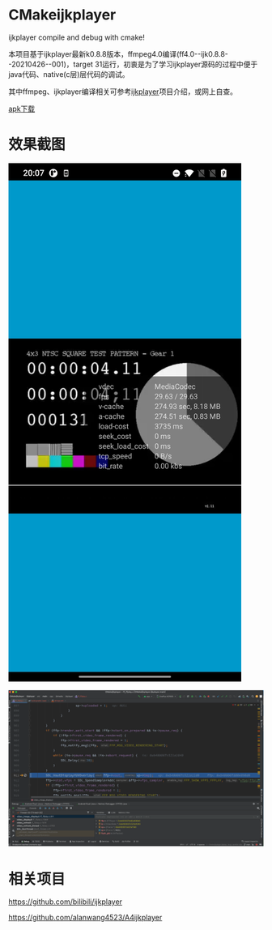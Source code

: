 # CMakeijkplayer
ijkplayer compile and debug with cmake!

本项目基于ijkplayer最新k0.8.8版本，ffmpeg4.0编译(ff4.0--ijk0.8.8--20210426--001)，target 31运行，初衷是为了学习ijkplayer源码的过程中便于java代码、native(c层)层代码的调试。

其中ffmpeg、ijkplayer编译相关可参考[ijkplayer](https://github.com/bilibili/ijkplayer)项目介绍，或网上自查。

[apk下载](https://github.com/T-vertex/CMakeijkplayer/blob/main/debug/app-debug.apk)

# 效果截图
![alt](https://github.com/T-vertex/CMakeijkplayer/blob/main/debug/Screenshot_player.jpg)

![alt](https://github.com/T-vertex/CMakeijkplayer/blob/main/debug/WechatIMG524.jpg)

# 相关项目
https://github.com/bilibili/ijkplayer

https://github.com/alanwang4523/A4ijkplayer
